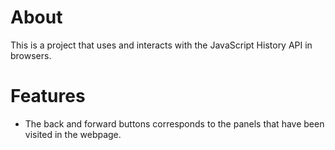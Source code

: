 # About

This is a project that uses and interacts with the JavaScript History API in
browsers.

# Features

* The back and forward buttons corresponds to the panels that have been visited
  in the webpage.


